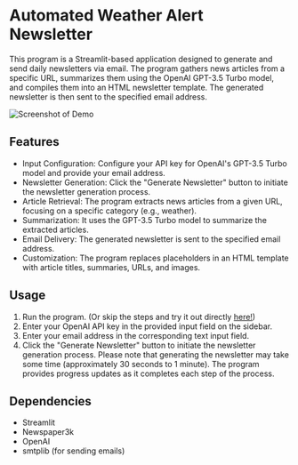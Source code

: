 # Automated Weather Alert Newsletter

This program is a Streamlit-based application designed to generate and send daily newsletters via email. The program gathers news articles from a specific URL, summarizes them using the OpenAI GPT-3.5 Turbo model, and compiles them into an HTML newsletter template. The generated newsletter is then sent to the specified email address.

![Screenshot of Demo](https://gcdnb.pbrd.co/images/6sHHaQAAp2zP.png?o=1)

## Features
- Input Configuration: Configure your API key for OpenAI's GPT-3.5 Turbo model and provide your email address.
- Newsletter Generation: Click the "Generate Newsletter" button to initiate the newsletter generation process.
- Article Retrieval: The program extracts news articles from a given URL, focusing on a specific category (e.g., weather).
- Summarization: It uses the GPT-3.5 Turbo model to summarize the extracted articles.
- Email Delivery: The generated newsletter is sent to the specified email address.
- Customization: The program replaces placeholders in an HTML template with article titles, summaries, URLs, and images.

## Usage
1. Run the program. (Or skip the steps and try it out directly [here!](https://automated-newsletter.streamlit.app/))
2. Enter your OpenAI API key in the provided input field on the sidebar.
3. Enter your email address in the corresponding text input field.
4. Click the "Generate Newsletter" button to initiate the newsletter generation process.
Please note that generating the newsletter may take some time (approximately 30 seconds to 1 minute). The program provides progress updates as it completes each step of the process.

## Dependencies
- Streamlit
- Newspaper3k
- OpenAI
- smtplib (for sending emails)

